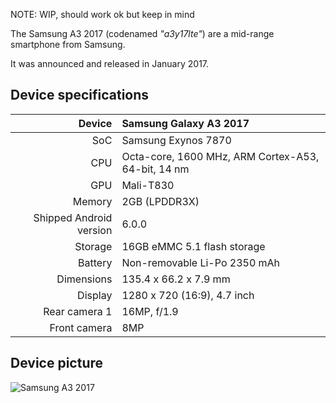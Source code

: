 NOTE: WIP, should work ok but keep in mind

The Samsung A3 2017 (codenamed _"a3y17lte"_) are a mid-range smartphone from Samsung.

It was announced and released in January 2017.

## Device specifications

| Device       | Samsung Galaxy A3 2017                             |
| -----------: | :----------------------------------------------    |
| SoC          | Samsung Exynos 7870                                |
| CPU          | Octa-core, 1600 MHz, ARM Cortex-A53, 64-bit, 14 nm |
| GPU          | Mali-T830                                          |
| Memory       | 2GB (LPDDR3X)                                      |
| Shipped Android version | 6.0.0                                   |
| Storage      | 16GB eMMC 5.1 flash storage                        |
| Battery      | Non-removable Li-Po 2350 mAh                       |
| Dimensions   | 135.4 x 66.2 x 7.9 mm                              |
| Display      | 1280 x 720 (16:9), 4.7  inch                       |
| Rear camera 1 | 16MP, f/1.9                                       |
| Front camera  | 8MP                                               |

## Device picture

![Samsung A3 2017](https://www.maxmovil.com/media/catalog/product/cache/1/thumbnail/600x/17f82f742ffe127f42dca9de82fb58b1/c/o/comprar_samsung_galaxy_a3_2017_negro_2.jpg)
